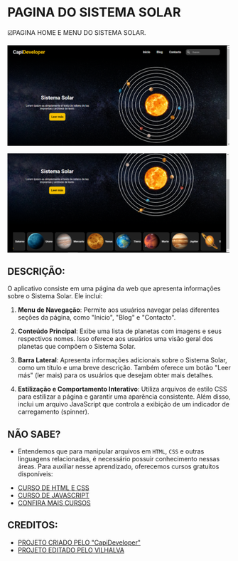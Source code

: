 # PAGINA DO SISTEMA SOLAR
☑️PAGINA HOME E MENU DO SISTEMA SOLAR.

<img src="./IMAGENS/FOTO_1.png" align="center" width="500"> <br> <br>
<img src="./IMAGENS/FOTO_2.png" align="center" width="500"> <br> 

## DESCRIÇÃO:
O aplicativo consiste em uma página da web que apresenta informações sobre o Sistema Solar. Ele inclui:

1. **Menu de Navegação**: Permite aos usuários navegar pelas diferentes seções da página, como "Inicio", "Blog" e "Contacto".

2. **Conteúdo Principal**: Exibe uma lista de planetas com imagens e seus respectivos nomes. Isso oferece aos usuários uma visão geral dos planetas que compõem o Sistema Solar.

3. **Barra Lateral**: Apresenta informações adicionais sobre o Sistema Solar, como um título e uma breve descrição. Também oferece um botão "Leer más" (ler mais) para os usuários que desejam obter mais detalhes.

4. **Estilização e Comportamento Interativo**: Utiliza arquivos de estilo CSS para estilizar a página e garantir uma aparência consistente. Além disso, inclui um arquivo JavaScript que controla a exibição de um indicador de carregamento (spinner).

## NÃO SABE?
- Entendemos que para manipular arquivos em `HTML`, `CSS` e outras linguagens relacionadas, é necessário possuir conhecimento nessas áreas. Para auxiliar nesse aprendizado, oferecemos cursos gratuitos disponíveis:
* [CURSO DE HTML E CSS](https://github.com/VILHALVA/CURSO-DE-HTML-E-CSS)
* [CURSO DE JAVASCRIPT](https://github.com/VILHALVA/CURSO-DE-JAVASCRIPT)
* [CONFIRA MAIS CURSOS](https://github.com/VILHALVA?tab=repositories&q=+topic:CURSO)

## CREDITOS:
- [PROJETO CRIADO PELO "CapiDeveloper"](https://github.com/CapiDeveloper/Proyecto-8-CapiDev)
- [PROJETO EDITADO PELO VILHALVA](https://github.com/VILHALVA)
